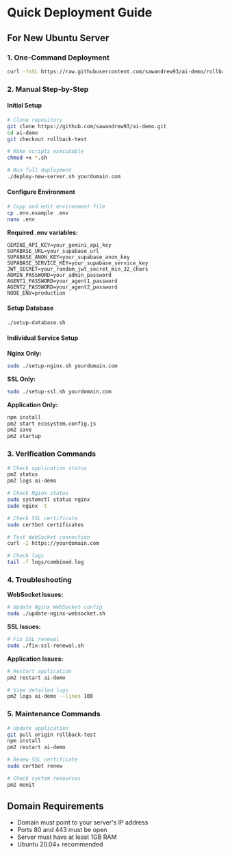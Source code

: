 # Quick Deployment Guide

## For New Ubuntu Server

### 1. One-Command Deployment
```bash
curl -fsSL https://raw.githubusercontent.com/sawandrew93/ai-demo/rollback-test/deploy-new-server.sh | bash -s yourdomain.com
```

### 2. Manual Step-by-Step

#### Initial Setup
```bash
# Clone repository
git clone https://github.com/sawandrew93/ai-demo.git
cd ai-demo
git checkout rollback-test

# Make scripts executable
chmod +x *.sh

# Run full deployment
./deploy-new-server.sh yourdomain.com
```

#### Configure Environment
```bash
# Copy and edit environment file
cp .env.example .env
nano .env
```

**Required .env variables:**
```
GEMINI_API_KEY=your_gemini_api_key
SUPABASE_URL=your_supabase_url
SUPABASE_ANON_KEY=your_supabase_anon_key
SUPABASE_SERVICE_KEY=your_supabase_service_key
JWT_SECRET=your_random_jwt_secret_min_32_chars
ADMIN_PASSWORD=your_admin_password
AGENT1_PASSWORD=your_agent1_password
AGENT2_PASSWORD=your_agent2_password
NODE_ENV=production
```

#### Setup Database
```bash
./setup-database.sh
```

#### Individual Service Setup

**Nginx Only:**
```bash
sudo ./setup-nginx.sh yourdomain.com
```

**SSL Only:**
```bash
sudo ./setup-ssl.sh yourdomain.com
```

**Application Only:**
```bash
npm install
pm2 start ecosystem.config.js
pm2 save
pm2 startup
```

### 3. Verification Commands

```bash
# Check application status
pm2 status
pm2 logs ai-demo

# Check Nginx status
sudo systemctl status nginx
sudo nginx -t

# Check SSL certificate
sudo certbot certificates

# Test WebSocket connection
curl -I https://yourdomain.com

# Check logs
tail -f logs/combined.log
```

### 4. Troubleshooting

**WebSocket Issues:**
```bash
# Update Nginx WebSocket config
sudo ./update-nginx-websocket.sh
```

**SSL Issues:**
```bash
# Fix SSL renewal
sudo ./fix-ssl-renewal.sh
```

**Application Issues:**
```bash
# Restart application
pm2 restart ai-demo

# View detailed logs
pm2 logs ai-demo --lines 100
```

### 5. Maintenance Commands

```bash
# Update application
git pull origin rollback-test
npm install
pm2 restart ai-demo

# Renew SSL certificate
sudo certbot renew

# Check system resources
pm2 monit
```

## Domain Requirements

- Domain must point to your server's IP address
- Ports 80 and 443 must be open
- Server must have at least 1GB RAM
- Ubuntu 20.04+ recommended